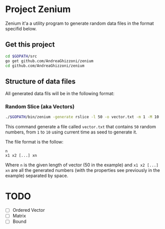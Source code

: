 # Project Zenium
Zenium it'a a utility program to generate random data files in the format 
specifid below.

## Get this project
```bash
cd $GOPATH/src
go get github.com/AndreaGhizzoni/zenium
cd github.com/AndreaGhizzoni/zenium
```

## Structure of data files
All generated data fils will be in the following format:

### Random Slice (aka Vectors)
```bash
./$GOPATH/bin/zenium -generate rslice -l 50 -o vector.txt -m 1 -M 10
```
This command generate a file called `vector.txt` that contains `50` random 
numbers, from `1` to `10` using current time as seed to generate it.

The file format is the follow:
```
n
x1 x2 [...] xn
```
Where `n` is the given length of vector (50 in the example) and `x1 x2 [...] xn`
are all the generated numbers (with the properties see previously in the 
example) separated by space.

# TODO
- [ ] Ordered Vector
- [ ] Matrix
- [ ] Bound